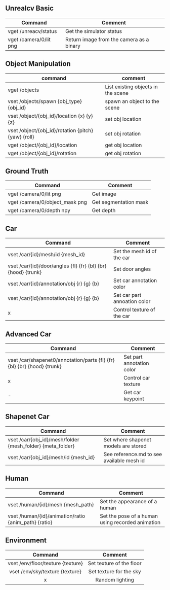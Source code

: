 ## Unrealcv Basic


| Command                | Comment                                  |
|------------------------|------------------------------------------|
| vget /unreacv/status   | Get the simulator status                 |
| vget /camera/0/lit png | Return image from the camera as a binary |

## Object Manipulation

| command                                             | comment                            |
|-----------------------------------------------------|------------------------------------|
| vget /objects                                       | List existing objects in the scene |
| vset /objects/spawn {obj_type} {obj_id}             | spawn an object to the scene       |
| vset /object/{obj_id}/location {x} {y} {z}          | set obj location                   |
| vset /object/{obj_id}/rotation {pitch} {yaw} {roll} | set obj rotation                   |
| vget /object/{obj_id}/location                      | get obj location                   |
| vget /object/{obj_id}/rotation                      | get obj rotation                   |

## Ground Truth

| Command                        | Comment               |
|--------------------------------|-----------------------|
| vget /camera/0/lit png         | Get image             |
| vget /camera/0/object_mask png | Get segmentation mask |
| vget /camera/0/depth npy       | Get depth             |

## Car


| Command                                                       | Comment                      |
|---------------------------------------------------------------|------------------------------|
| vset /car/{id}/mesh/id {mesh_id}                              | Set the mesh id of the car   |
| vset /car/{id}/door/angles {fl} {fr} {bl} {br} {hood} {trunk} | Set door angles              |
| vset /car/{id}/annotation/obj {r} {g} {b}                     | Set car annotation color     |
| vset /car/{id}/annotation/obj {r} {g} {b}                     | Set car part annoation color |
| x                                                             | Control texture of the car   |

## Advanced Car

| Command                                                                 | Comment                   |
|-------------------------------------------------------------------------|---------------------------|
| vset /car/shapenet0/annotation/parts {fl} {fr} {bl} {br} {hood} {trunk} | Set part annotation color |
| x                                                                       | Control car texture       |
| -                                                                       | Get car keypoint          |

## Shapenet Car

| Command        | Comment                            |
|----------------|------------------------------------|
| vset /car/{obj_id}/mesh/folder {mesh_folder} {meta_folder} | Set where shapenet models are stored |
| vset /car/{obj_id}/mesh/id {mesh_id} | See reference.md to see available mesh id |


## Human

| Command                                              | Comment                                          |
|------------------------------------------------------|--------------------------------------------------|
| vset /human/{id}/mesh {mesh_path}                    | Set the appearance of a human                    |
| vset /human/{id}/animation/ratio {anim_path} {ratio} | Set the pose of a human using recorded animation |

## Environment

|              Command              |         Comment          |
|:---------------------------------:|:------------------------:|
| vset /env/floor/texture {texture} | Set texture of the floor |
|  vset /env/sky/texture {texture}  | Set texture for the sky  |
|                 x                 |     Random lighting      |